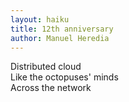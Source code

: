 ```yaml
---
layout: haiku
title: 12th anniversary
author: Manuel Heredia
---
```


Distributed cloud  <br>
Like the octopuses' minds  <br>
Across the network  <br>